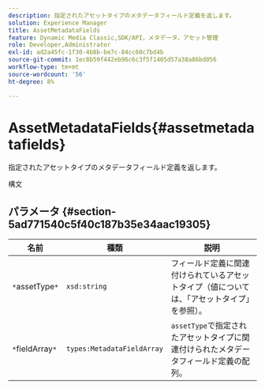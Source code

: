 ```yaml
---
description: 指定されたアセットタイプのメタデータフィールド定義を返します。
solution: Experience Manager
title: AssetMetadataFields
feature: Dynamic Media Classic,SDK/API，メタデータ，アセット管理
role: Developer,Administrator
exl-id: ad2a45fc-1f30-4b8b-be7c-84cc60c7bd4b
source-git-commit: 1ec8b59f442eb96c6c3f5f1405d57a38a86bd056
workflow-type: tm+mt
source-wordcount: '56'
ht-degree: 8%

---
```


# AssetMetadataFields{#assetmetadatafields}

指定されたアセットタイプのメタデータフィールド定義を返します。

構文

## パラメータ {#section-5ad771540c5f40c187b35e34aac19305}

| 名前 | 種類 | 説明 |
|---|---|---|
| `*`assetType`*` | `xsd:string` | フィールド定義に関連付けられているアセットタイプ（値については、「アセットタイプ」を参照）。 |
| `*`fieldArray`*` | `types:MetadataFieldArray` | `assetType`で指定されたアセットタイプに関連付けられたメタデータフィールド定義の配列。 |
